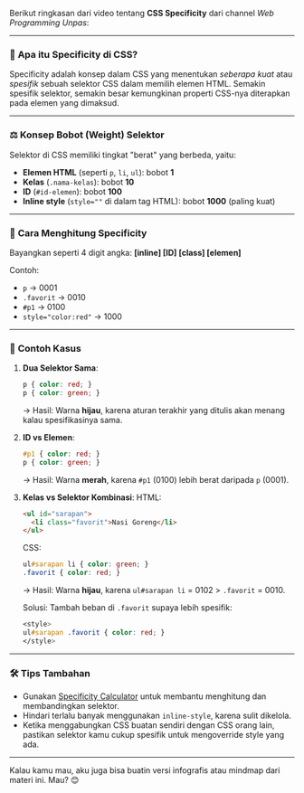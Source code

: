Berikut ringkasan dari video tentang **CSS Specificity** dari channel *Web Programming Unpas*:

---

### 🎯 **Apa itu Specificity di CSS?**

Specificity adalah konsep dalam CSS yang menentukan *seberapa kuat* atau *spesifik* sebuah selektor CSS dalam memilih elemen HTML. Semakin spesifik selektor, semakin besar kemungkinan properti CSS-nya diterapkan pada elemen yang dimaksud.

---

### ⚖️ **Konsep Bobot (Weight) Selektor**

Selektor di CSS memiliki tingkat "berat" yang berbeda, yaitu:

* **Elemen HTML** (seperti `p`, `li`, `ul`): bobot **1**
* **Kelas** (`.nama-kelas`): bobot **10**
* **ID** (`#id-elemen`): bobot **100**
* **Inline style** (`style=""` di dalam tag HTML): bobot **1000** (paling kuat)

---

### 🔢 **Cara Menghitung Specificity**

Bayangkan seperti 4 digit angka:
**\[inline] \[ID] \[class] \[elemen]**

Contoh:
* `p` → 0001
* `.favorit` → 0010
* `#p1` → 0100
* `style="color:red"` → 1000
---

### 🧪 **Contoh Kasus**

1. **Dua Selektor Sama**:

   ```CSS
   p { color: red; }
   p { color: green; }
   ```

   → Hasil: Warna **hijau**, karena aturan terakhir yang ditulis akan menang kalau spesifikasinya sama.

2. **ID vs Elemen**:

   ```CSS
   #p1 { color: red; }
   p { color: green; }
   ```

   → Hasil: Warna **merah**, karena `#p1` (0100) lebih berat daripada `p` (0001).

3. **Kelas vs Selektor Kombinasi**:
   HTML:

   ```HTML
   <ul id="sarapan">
     <li class="favorit">Nasi Goreng</li>
   </ul>
   ```

   CSS:

   ```CSS
   ul#sarapan li { color: green; }
   .favorit { color: red; }
   ```

   → Hasil: Warna **hijau**, karena `ul#sarapan li` = 0102 > `.favorit` = 0010.

   Solusi:
   Tambah beban di `.favorit` supaya lebih spesifik:

   ```CSS
   <style>
   ul#sarapan .favorit { color: red; }
   </style>
   ```

---

### 🛠 **Tips Tambahan**

* Gunakan [Specificity Calculator](https://specificity.keegan.st/) untuk membantu menghitung dan membandingkan selektor.
* Hindari terlalu banyak menggunakan `inline-style`, karena sulit dikelola.
* Ketika menggabungkan CSS buatan sendiri dengan CSS orang lain, pastikan selektor kamu cukup spesifik untuk mengoverride style yang ada.

---

Kalau kamu mau, aku juga bisa buatin versi infografis atau mindmap dari materi ini. Mau? 😊
